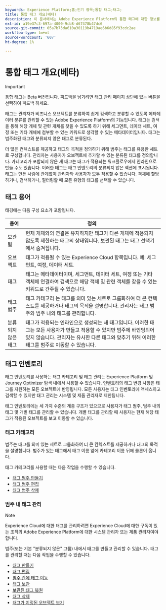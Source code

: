 ```yaml
---
keywords: Experience Platform;홈;인기 항목;통합 태그;태그;
title: 통합 태그 개요(베타)
description: 이 문서에서는 Adobe Experience Platform의 통합 태그에 대한 정보를 제공합니다
exl-id: a19e37c3-697a-4000-9cb8-d67478b47dc6
source-git-commit: 05a7b73da610a30119b4719ae6b6d85f93cdc2ae
workflow-type: tm+mt
source-wordcount: '607'
ht-degree: 1%

---
```


# 통합 태그 개요(베타)

>[!IMPORTANT]
>
>통합 태그는 Beta 버전입니다. 피드백을 남기려면 태그 관리 페이지 상단에 있는 버튼을 선택하여 피드백 하세요.

태그는 관리자가 비즈니스 오브젝트를 분류하여 쉽게 검색하고 분류할 수 있도록 메타데이터 분류를 관리할 수 있는 Adobe Experience Platform의 기능입니다. 태그는 검색을 통해 해당 개체 및 관련 개체를 찾을 수 있도록 하기 위해 세그먼트, 데이터 세트, 여정 또는 기타 개체에 첨부할 수 있는 키워드로 생각할 수 있는 메타데이터입니다. 태그는 범주화된 태그와 분류되지 않은 태그로 분류된다.

더 많은 컨텍스트를 제공하고 태그의 목적을 정의하기 위해 범주는 태그를 유용한 세트로 구성합니다. 관리자는 사용자가 오브젝트에 추가할 수 있는 분류된 태그를 정의합니다. 카테고리가 포함되지 않은 새 태그는 태그가 적용되는 워크플로우에서 인라인으로 만들 수도 있습니다. 이러한 태그는 태그 인벤토리의 분류되지 않은 섹션에 표시됩니다. 태그는 만든 사람에 관계없이 관리자와 사용자가 모두 적용할 수 있습니다. 객체에 할당하거나, 검색하거나, 필터링할 때 모든 유형의 태그를 선택할 수 있습니다.

## 태그 용어

태깅에는 다음 구성 요소가 포함됩니다.

| 용어 | 정의 |
| --- | --- |
| 보관됨 | 현재 개체와의 연결은 유지하지만 태그가 다른 개체에 적용되지 않도록 제한하는 태그의 상태입니다.  보관된 태그는 태그 선택기에서 숨겨집니다. |
| 오브젝트 | 태그가 적용될 수 있는 Experience Cloud 항목입니다.  예: 세그먼트, 여정, 데이터 세트. |
| 태그 | 태그는 메타데이터이며, 세그먼트, 데이터 세트, 여정 또는 기타 객체에 연결하여 검색으로 해당 객체 및 관련 객체를 찾을 수 있는 키워드로 간주될 수 있습니다. |
| 태그 범주 | 태그 카테고리 는 태그를 의미 있는 세트로 그룹화하여 더 큰 컨텍스트를 제공하거나 태그의 목적을 설명합니다.  관리자는 태그 범주와 범주 내의 태그를 관리합니다. |
| 분류되지 않은 태그 | 태그가 적용되는 인라인으로 생성되는 새 태그입니다. 이러한 태그는 모든 사용자가 만들고 적용할 수 있지만 범주에 바인딩되어 있지 않습니다.  관리자는 유사한 다른 태그와 맞추기 위해 이러한 태그를 범주로 이동할 수 있습니다. |

## 태그 인벤토리

태그 인벤토리를 사용하는 태그 카테고리 및 태그 관리는 Experience Platform 및 Journey Optimizer 탐색 내에서 사용할 수 있습니다. 인벤토리의 태그 변경 사항은 태그를 지원하는 모든 오브젝트에 반영됩니다. 모든 사용자는 태그 인벤토리에 액세스하고 검색할 수 있지만 태그 관리는 시스템 및 제품 관리자로 제한됩니다.

태그 인벤토리에는 세 가지 수준의 계층 구조가 있으므로 사용자가 태그 범주, 범주 내의 태그 및 개별 태그를 관리할 수 있습니다. 개별 태그를 관리할 때 사용자는 현재 해당 태그가 적용된 오브젝트를 보고 이동할 수 있습니다.

### 태그 카테고리

범주는 태그를 의미 있는 세트로 그룹화하여 더 큰 컨텍스트를 제공하거나 태그의 목적을 설명합니다. 범주가 있는 태그에서 태그 이름 앞에 카테고리 이름 뒤에 콜론이 옵니다.

태그 카테고리를 사용할 때는 다음 작업을 수행할 수 있습니다.

* [태그 범주 만들기](./ui/tags-categories.md#create-tag-category)
* [태그 범주 편집](./ui/tags-categories.md#edit-tag-category-edit-tag-category)
* [태그 범주 삭제](./ui/tags-categories.md#delete-tag-category-delete-tag-category)

### 범주 내 태그 관리

>[!NOTE]
>
>Experience Cloud에 대한 태그를 관리하려면 Experience Cloud에 대한 구독이 있는 조직의 Adobe Experience Platform에 대한 시스템 관리자 또는 제품 관리자여야 합니다.

범주(또는 기본 &quot;분류되지 않은&quot; 그룹) 내에서 태그를 만들고 관리할 수 있습니다. 태그를 관리할 때는 다음 작업을 수행할 수 있습니다.

* [태그 만들기](./ui/managing-tags.md#create-a-tag-create-tag)
* [태그 편집](./ui/managing-tags.md#edit-a-tag-edit-tag)
* [범주 간에 태그 이동](./ui/managing-tags.md#move-a-tag-between-categories-move-tag)
* [태그 보관](./ui/managing-tags.md#archive-a-tag-archive-tag)
* [보관된 태그 복원](./ui/managing-tags.md#restore-an-archived-tag-restore-archived-tag)
* [태그 삭제](./ui/managing-tags.md#delete-a-tag-delete-tag)
* [태그가 지정된 오브젝트 보기](./ui/managing-tags.md#viewing-tagged-objects-view-tagged)
